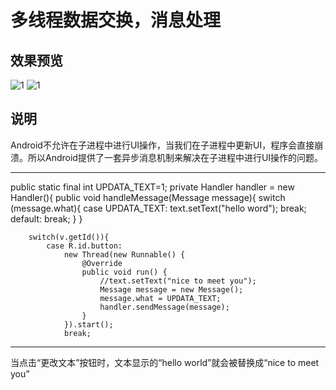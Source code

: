 # 多线程数据交换，消息处理
## 效果预览
![1](/img/1.png) 
![1](/img/2.png) 

## 说明
Android不允许在子进程中进行UI操作，当我们在子进程中更新UI，程序会直接崩溃。所以Android提供了一套异步消息机制来解决在子进程中进行UI操作的问题。
***
   public static final int UPDATA_TEXT=1;
    private Handler handler = new Handler(){
        public void handleMessage(Message message){
            switch (message.what){
                case UPDATA_TEXT:
                    text.setText("hello word");
                    break;
                default:
                    break;
            }
        }

		switch(v.getId()){
            case R.id.button:
                new Thread(new Runnable() {
                    @Override
                    public void run() {
                        //text.setText("nice to meet you");
                        Message message = new Message();
                        message.what = UPDATA_TEXT;
                        handler.sendMessage(message);
                    }
                }).start();
                break;
***
当点击“更改文本”按钮时，文本显示的“hello world”就会被替换成“nice to meet you”   
